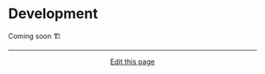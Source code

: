 # Development

Coming soon 🏗

<hr>
<div style="text-align:center">
	<a class="edit-link" href="https://github.com/wcarhart/docs/blob/master/docs/konphig/development.md" target="_blank"><i class="fas fa-edit"></i> Edit this page</a>
</div>